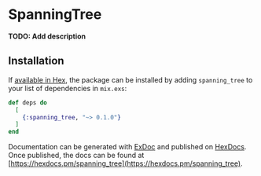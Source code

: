 # SpanningTree

**TODO: Add description**

## Installation

If [available in Hex](https://hex.pm/docs/publish), the package can be installed
by adding `spanning_tree` to your list of dependencies in `mix.exs`:

```elixir
def deps do
  [
    {:spanning_tree, "~> 0.1.0"}
  ]
end
```

Documentation can be generated with [ExDoc](https://github.com/elixir-lang/ex_doc)
and published on [HexDocs](https://hexdocs.pm). Once published, the docs can
be found at [https://hexdocs.pm/spanning_tree](https://hexdocs.pm/spanning_tree).

